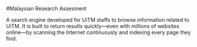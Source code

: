 #Malaysian Research Assesment

A search engine developed for UiTM staffs to browse information related to UiTM. 
It is built to return results quickly—even with millions of websites online—by scanning the 
Internet continuously and indexing every page they find.
